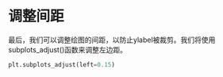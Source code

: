 # 调整间距

最后，我们可以调整绘图的间距，以防止ylabel被裁剪。我们将使用subplots_adjust()函数来调整左边距。

```python
plt.subplots_adjust(left=0.15)
```
